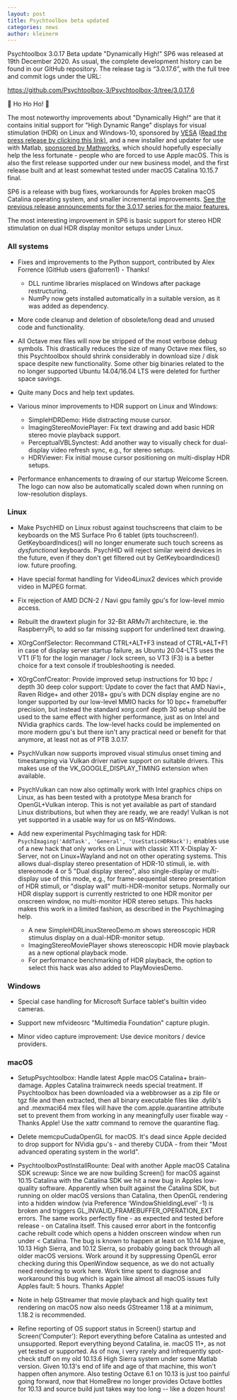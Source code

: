 ```yaml
---
layout: post
title: Psychtoolbox beta updated
categories: news
author: kleinerm
---
```


Psychtoolbox 3.0.17 Beta update "Dynamically High!" SP6 was released at 19th December 2020.
As usual, the complete development history can be found in our GitHub repository.
The release tag is “3.0.17.6”, with the full tree and commit logs under the URL:

<https://github.com/Psychtoolbox-3/Psychtoolbox-3/tree/3.0.17.6>

:christmas_tree: Ho Ho Ho! :christmas_tree:

The most noteworthy improvements about "Dynamically High!" are that it contains initial support for "High Dynamic Range" displays for visual stimulation (HDR) on Linux and Windows-10, sponsored by [VESA](https://vesa.org) ([Read the press release by clicking this link)](https://vesa.org/featured-articles/vesa-funds-development-of-new-video-compression-test-tool-for-high-dynamic-range-displays/), and a new installer and updater for use with Matlab, [sponsored by Mathworks](https://www.mathworks.com/solutions/neuroscience.html), which should hopefully especially help the less fortunate - people who are forced to use Apple macOS. This is also the first release supported under our new business model, and the first release built and at least somewhat tested under macOS Catalina 10.15.7 final.

SP6 is a release with bug fixes, workarounds for Apples broken macOS Catalina operating system, and smaller incremental improvements. [See  the previous release announcements for the 3.0.17 series for the major features.](https://github.com/Psychtoolbox-3/Psychtoolbox-3/releases/tag/3.0.17.4)

The most interesting improvement in SP6 is basic support for stereo HDR stimulation on dual HDR display monitor setups under Linux.

### All systems

- Fixes and improvements to the Python support, contributed by Alex Forrence (GitHub users @aforren1) - Thanks!
  - DLL runtime libraries misplaced on Windows after package restructuring.
  - NumPy now gets installed automatically in a suitable version, as it was added as dependency.

- More code cleanup and deletion of obsolete/long dead and unused code and functionality.

- All Octave mex files will now be stripped of the most verbose debug symbols. This drastically reduces the size of many Octave mex files, so this Psychtoolbox should shrink considerably in download size / disk space despite new functionality. Some other big binaries related to the no longer supported Ubuntu 14.04/16.04 LTS were deleted for further space savings.

- Quite many Docs and help text updates.

- Various minor improvements to HDR support on Linux and Windows:
  - SimpleHDRDemo: Hide distracting mouse cursor.
  - ImagingStereoMoviePlayer: Fix text drawing and add basic HDR stereo movie playback support.
  - PerceptualVBLSynctest: Add another way to visually check for dual-display video refresh sync, e.g., for stereo setups.
  - HDRViewer: Fix initial mouse cursor positioning on multi-display HDR setups.

- Performance enhancements to drawing of our startup Welcome Screen. The logo can now also be automatically scaled down when running on low-resolution displays.

### Linux

- Make PsychHID on Linux robust against touchscreens that claim to be keyboards on the MS Surface Pro 6 tablet (ipts touchscreen!). GetKeyboardIndices() will no longer enumerate such touch screens as *dysfunctional* keyboards. PsychHID will reject similar weird devices in the future, even if they don't get filtered out by GetKeyboardIndices() iow. future proofing.

- Have special format handling for Video4Linux2 devices which provide video in MJPEG format.

- Fix rejection of AMD DCN-2 / Navi gpu family gpu's for low-level mmio access.

- Rebuilt the drawtext plugin for 32-Bit ARMv7l architecture, ie. the RaspberryPi, to add so far missing support for underlined text drawing.

- XOrgConfSelector: Recommand CTRL+ALT+F3 instead of CTRL+ALT+F1 in case of display server startup failure, as Ubuntu 20.04-LTS uses the VT1 (F1) for the login manager / lock screen, so VT3 (F3) is a better choice for a text console if troubleshooting is needed.

- XOrgConfCreator: Provide improved setup instructions for 10 bpc / depth 30 deep color support: Update to cover the fact that AMD Navi+, Raven Ridge+ and other 2018+ gpu's with DCN display engine are no longer supported by our low-level MMIO hacks for 10 bpc+ framebuffer precision, but instead the standard xorg.conf depth 30 setup should be used to the same effect with higher performance, just as on Intel and NVidia graphics cards. The low-level hacks could be implemented on more modern gpu's but there isn't any practical need or benefit for that anymore, at least not as of PTB 3.0.17.

- PsychVulkan now supports improved visual stimulus onset timing and timestamping via Vulkan driver native support on suitable drivers. This makes use of the VK_GOOGLE_DISPLAY_TIMING extension when available.

- PsychVulkan can now also optimally work with Intel graphics chips on Linux, as has been tested with a prototype Mesa branch for OpenGL+Vulkan interop. This is not yet available as part of standard Linux distributions, but when they are ready, we are ready! Vulkan is not yet supported in a usable way for us on MS-Windows.

- Add new experimental PsychImaging task for HDR:  ``PsychImaging('AddTask', 'General', 'UseStaticHDRHack');`` enables use of a new hack that only works on Linux with classic X11 X-Display X-Server, not on Linux+Wayland and not on other operating systems. This allows dual-display stereo presentation of HDR-10 stimuli, ie. with stereomode 4 or 5 "Dual display stereo", also single-display or multi-display use of this mode, e.g., for frame-sequential stereo presentation of HDR stimuli, or "display wall" multi-HDR-monitor setups. Normally our HDR display support is currently restricted to one HDR monitor per onscreen window, no multi-monitor HDR stereo setups. This hacks makes this work in a limited fashion, as described in the PsychImaging help.
  - A new SimpleHDRLinuxStereoDemo.m shows stereoscopic HDR stimulus display on a dual-HDR-monitor setup.
  - ImagingStereoMoviePlayer shows stereoscopic HDR movie playback as a new optional playback mode.
  - For performance benchmarking of HDR playback, the option to select this hack was also added to PlayMoviesDemo.

### Windows

- Special case handling for Microsoft Surface tablet's builtin video cameras.

- Support new mfvideosrc "Multimedia Foundation" capture plugin.

- Minor video capture improvement: Use device monitors / device providers.

### macOS

- SetupPsychtoolbox: Handle latest Apple macOS Catalina+ brain-damage. Apples Catalina trainwreck needs special treatment. If Psychtoolbox has been downloaded via a webbrowser as a zip file or tgz file and then extracted, then all binary executable files like .dylib's and .mexmaci64 mex files will have the com.apple.quarantine attribute set to prevent them from working in any meaningfully user fixable way - Thanks Apple! Use the xattr command to remove the quarantine flag.

- Delete memcpuCudaOpenGL for macOS. It's dead since Apple decided to drop support for NVidia gpu's - and thereby CUDA - from their "Most advanced operating system in the world".

- PsychtoolboxPostInstallRounte: Deal with another Apple macOS Catalina SDK screwup: Since we are now building Screen() for macOS against 10.15 Catalina with the Catalina SDK we hit a new bug in Apples low-quality software. Apparently when built against the Catalina SDK, but running on older macOS versions than Catalina, then OpenGL rendering into a hidden window (via Preference ‘WindowShieldingLevel’ -1) is broken and triggers GL_INVALID_FRAMEBUFFER_OPERATION_EXT errors. The same works perfectly fine - as expected and tested before release - on Catalina itself. This caused error abort in the fontconfig cache rebuilt code which opens a hidden onscreen window when run under < Catalina. The bug is known to happen at least on 10.14 Mojave, 10.13 High Sierra, and 10.12 Sierra, so probably going back through all older macOS versions. Work around it by suppressing OpenGL error checking during this OpenWindow sequence, as we do not actually need rendering to work here.
Work time spent to diagnose and workaround this bug which is again like almost all macOS issues fully Apples fault: 5 hours. Thanks Apple!

- Note in help GStreamer that movie playback and high quality text rendering on macOS now also needs GStreamer 1.18 at a minimum, 1.18.2 is recommended.

- Refine reporting of OS support status in Screen() startup and Screen('Computer'): Report everything before Catalina as untested and unsupported. Report everything beyond Catalina, ie. macOS 11+, as not yet tested or supported. As of now, i very rarely and infrequently spot-check stuff on my old 10.13.6 High Sierra system under some Matlab version. Given 10.13's end of life and age of that machine, this won't happen often anymore. Also testing Octave 6.1 on 10.13 is just too painful going forward, now that HomeBrew no longer provides Octave bottles for 10.13 and source build just takes way too long -- like a dozen hours!
